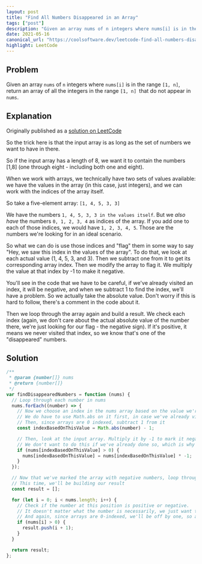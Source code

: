 ```yaml
---
layout: post
title: "Find All Numbers Disappeared in an Array"
tags: ["post"]
description: "Given an array nums of n integers where nums[i] is in the range [1, n], return an array of all the integers in the range [1, n] that do not appear in nums."
date: 2021-05-16
canonical_url: "https://coolsoftware.dev/leetcode-find-all-numbers-disappeared-in-an-array/"
highlight: LeetCode
---
```


## Problem

Given an array `nums` of `n` integers where `nums[i]` is in the range `[1, n]`, return an array of all the integers in the range `[1, n] `that do not appear in `nums`.

## Explanation

Originally published as a [solution on LeetCode](https://leetcode.com/problems/find-all-numbers-disappeared-in-an-array/solutions/1212505/o-n-constant-space-javascript-solution-with-explanation/)

So the trick here is that the input array is as long as the set of numbers we want to have in there.

So if the input array has a length of 8, we want it to contain the numbers [1,8] (one through eight - including both one and eight).

When we work with arrays, we technically have two sets of values available: we have the values in the array (in this case, just integers), and we can work with the indices of the array itself.

So take a five-element array: `[1, 4, 5, 3, 3]`

We have the numbers `1, 4, 5, 3, 3 in the values itself`. But we _also have_ the numbers `0, 1, 2, 3, 4` as indices of the array. If you add one to each of those indices, we would have `1, 2, 3, 4, 5`. Those are the numbers we're looking for in an ideal scenario.

So what we can do is use those indices and "flag" them in some way to say "Hey, we saw this index in the values of the array". To do that, we look at each actual value (1, 4, 5, 3, and 3). Then we subtract one from it to get its corresponding array index. Then we modify the array to flag it. We multiply the value at that index by -1 to make it negative.

You'll see in the code that we have to be careful, if we've already visited an index, it will be negative, and when we subtract 1 to find the index, we'll have a problem. So we actually take the absolute value. Don't worry if this is hard to follow, there's a comment in the code about it.

Then we loop through the array again and build a result. We check each index (again, we don't care about the actual absolute value of the number there, we're just looking for our flag - the negative sign). If it's positive, it means we never visited that index, so we know that's one of the "disappeared" numbers.

## Solution

```js
/**
 * @param {number[]} nums
 * @return {number[]}
 */
var findDisappearedNumbers = function (nums) {
  // Loop through each number in nums
  nums.forEach((number) => {
    // Now we choose an index in the nums array based on the value we're currently looking at.
    // We do have to use Math.abs on it first, in case we've already visited this index and made it negative.
    // Then, since arrays are 0 indexed, subtract 1 from it
    const indexBasedOnThisValue = Math.abs(number) - 1;

    // Then, look at the input array. Multiply it by -1 to mark it negative
    // We don't want to do this if we've already done so, which is why we check that it's greater than 0.
    if (nums[indexBasedOnThisValue] > 0) {
      nums[indexBasedOnThisValue] = nums[indexBasedOnThisValue] * -1;
    }
  });

  // Now that we've marked the array with negative numbers, loop through it again.
  // This time, we'll be building our result
  const result = [];

  for (let i = 0; i < nums.length; i++) {
    // Check if the number at this position is positive or negative.
    // It doesn't matter what the number is necessarily, we just want to use the index of this value to check what we visited.
    // And again, since arrays are 0-indexed, we'll be off by one, so add 1 when we push to results.
    if (nums[i] > 0) {
      result.push(i + 1);
    }
  }

  return result;
};
```
